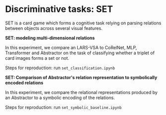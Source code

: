 # Discriminative tasks: SET

SET is a card game which forms a cognitive task relying on parsing relations between objects across several visual features.

**SET: modeling multi-dimensional relations**

In this experiment, we compare an LARS-VSA to CoRelNet, MLP, Transformer and Abstractor on the task of classifying whether a triplet of card images forms a set or not.

Steps for reproduction: run `set_classification.ipynb`

**SET: Comparison of Abstractor's relation representation to symbolically encoded relations**

In this experiment, we compare the relational representations produced by an Abstractor to a symbolic encoding of the relations.

Steps for reproduction: run `set_symbolic_baseline.ipynb`
